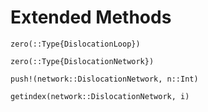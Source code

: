 # Extended Methods

```@docs
zero(::Type{DislocationLoop})
```

```@docs
zero(::Type{DislocationNetwork})
```

```@docs
push!(network::DislocationNetwork, n::Int)
```

```@docs
getindex(network::DislocationNetwork, i)
```
